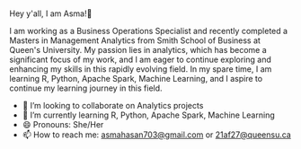 ### 

Hey y'all, I am Asma!👋 

I am working as a Business Operations Specialist and recently completed a Masters in Management Analytics from Smith School of Business at Queen's University. My passion lies in analytics,  which has become a significant focus of my work, and I am eager to continue exploring and enhancing my skills in this rapidly evolving field. In my spare time, I am learning  R, Python, Apache Spark, Machine Learning, and I aspire to continue my learning journey in this field. 


- 👯 I’m looking to collaborate on Analytics projects
- 🌱 I’m currently learning R, Python, Apache Spark, Machine Learning
- 😄 Pronouns: She/Her 
- 📫 How to reach me: asmahasan703@gmail.com or 21af27@queensu.ca


<!--
**AsmaFathima94/Asmafathima94** is a ✨ _special_ ✨ repository because its `README.md` (this file) appears on your GitHub profile.

Here are some ideas to get you started:

- 🔭 I’m currently working on ...
- 🌱 I’m currently learning ...
- 👯 I’m looking to collaborate on 
- 🤔 I’m looking for help with ...
- 💬 Ask me about ...
- 📫 How to reach me: 
- 😄 Pronouns: She/Her 
- ⚡ Fun fact: ...
-->
